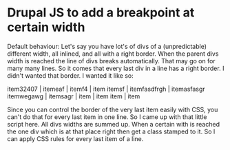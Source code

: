 Drupal JS to add a breakpoint at certain width 
=========================

Default behaviour:
Let's say you have lot's of divs of a (unpredictable) different width, all inlined, and all with a right border. When the parent divs width is reached the line of divs breaks automatically. That may go on for many many lines. So it comes that every last div in a line has a right border. I didn't wanted that border. I wanted it like so:

item32407 | itemeaf | itemf4 | item
itemsf | itemfasdfrgh | itemasfasgr
itemwegawg | itemsagr | item | item
item | item

Since you can control the border of the very last item easily with CSS, you can't do that for every last item in one line. So I came up with that little script here.
All divs widths are summed up. When a certain with is reached the one div which is at that place right then get a class stamped to it. So I can apply CSS rules for every last item of a line.
